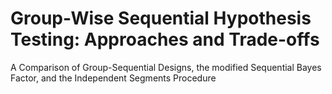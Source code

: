 # Group-Wise Sequential Hypothesis Testing: Approaches and Trade-offs
A Comparison of Group-Sequential Designs, the modified Sequential Bayes Factor, and the Independent Segments Procedure
